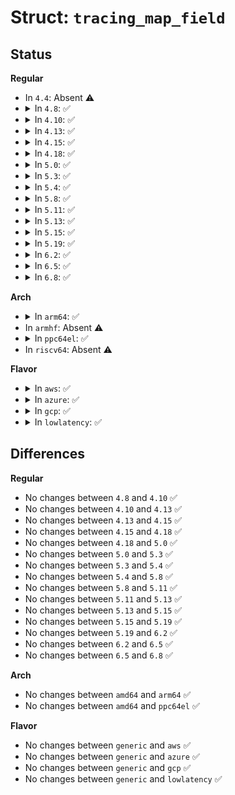 # Struct: <code>tracing_map_field</code>

## Status
<b>Regular</b>
<ul>
<li>
In <code>4.4</code>: Absent ⚠️
</li>
<li>
<details>
<summary>In <code>4.8</code>: ✅</summary>

```c
struct tracing_map_field {
    tracing_map_cmp_fn_t cmp_fn;
    atomic64_t sum;
    unsigned int offset;
};
```
</details>
</li>
<li>
<details>
<summary>In <code>4.10</code>: ✅</summary>

```c
struct tracing_map_field {
    tracing_map_cmp_fn_t cmp_fn;
    atomic64_t sum;
    unsigned int offset;
};
```
</details>
</li>
<li>
<details>
<summary>In <code>4.13</code>: ✅</summary>

```c
struct tracing_map_field {
    tracing_map_cmp_fn_t cmp_fn;
    atomic64_t sum;
    unsigned int offset;
};
```
</details>
</li>
<li>
<details>
<summary>In <code>4.15</code>: ✅</summary>

```c
struct tracing_map_field {
    tracing_map_cmp_fn_t cmp_fn;
    atomic64_t sum;
    unsigned int offset;
};
```
</details>
</li>
<li>
<details>
<summary>In <code>4.18</code>: ✅</summary>

```c
struct tracing_map_field {
    tracing_map_cmp_fn_t cmp_fn;
    atomic64_t sum;
    unsigned int offset;
};
```
</details>
</li>
<li>
<details>
<summary>In <code>5.0</code>: ✅</summary>

```c
struct tracing_map_field {
    tracing_map_cmp_fn_t cmp_fn;
    atomic64_t sum;
    unsigned int offset;
};
```
</details>
</li>
<li>
<details>
<summary>In <code>5.3</code>: ✅</summary>

```c
struct tracing_map_field {
    tracing_map_cmp_fn_t cmp_fn;
    atomic64_t sum;
    unsigned int offset;
};
```
</details>
</li>
<li>
<details>
<summary>In <code>5.4</code>: ✅</summary>

```c
struct tracing_map_field {
    tracing_map_cmp_fn_t cmp_fn;
    atomic64_t sum;
    unsigned int offset;
};
```
</details>
</li>
<li>
<details>
<summary>In <code>5.8</code>: ✅</summary>

```c
struct tracing_map_field {
    tracing_map_cmp_fn_t cmp_fn;
    atomic64_t sum;
    unsigned int offset;
};
```
</details>
</li>
<li>
<details>
<summary>In <code>5.11</code>: ✅</summary>

```c
struct tracing_map_field {
    tracing_map_cmp_fn_t cmp_fn;
    atomic64_t sum;
    unsigned int offset;
};
```
</details>
</li>
<li>
<details>
<summary>In <code>5.13</code>: ✅</summary>

```c
struct tracing_map_field {
    tracing_map_cmp_fn_t cmp_fn;
    atomic64_t sum;
    unsigned int offset;
};
```
</details>
</li>
<li>
<details>
<summary>In <code>5.15</code>: ✅</summary>

```c
struct tracing_map_field {
    tracing_map_cmp_fn_t cmp_fn;
    atomic64_t sum;
    unsigned int offset;
};
```
</details>
</li>
<li>
<details>
<summary>In <code>5.19</code>: ✅</summary>

```c
struct tracing_map_field {
    tracing_map_cmp_fn_t cmp_fn;
    atomic64_t sum;
    unsigned int offset;
};
```
</details>
</li>
<li>
<details>
<summary>In <code>6.2</code>: ✅</summary>

```c
struct tracing_map_field {
    tracing_map_cmp_fn_t cmp_fn;
    atomic64_t sum;
    unsigned int offset;
};
```
</details>
</li>
<li>
<details>
<summary>In <code>6.5</code>: ✅</summary>

```c
struct tracing_map_field {
    tracing_map_cmp_fn_t cmp_fn;
    atomic64_t sum;
    unsigned int offset;
};
```
</details>
</li>
<li>
<details>
<summary>In <code>6.8</code>: ✅</summary>

```c
struct tracing_map_field {
    tracing_map_cmp_fn_t cmp_fn;
    atomic64_t sum;
    unsigned int offset;
};
```
</details>
</li>
</ul>
<b>Arch</b>
<ul>
<li>
<details>
<summary>In <code>arm64</code>: ✅</summary>

```c
struct tracing_map_field {
    tracing_map_cmp_fn_t cmp_fn;
    atomic64_t sum;
    unsigned int offset;
};
```
</details>
</li>
<li>
In <code>armhf</code>: Absent ⚠️
</li>
<li>
<details>
<summary>In <code>ppc64el</code>: ✅</summary>

```c
struct tracing_map_field {
    tracing_map_cmp_fn_t cmp_fn;
    atomic64_t sum;
    unsigned int offset;
};
```
</details>
</li>
<li>
In <code>riscv64</code>: Absent ⚠️
</li>
</ul>
<b>Flavor</b>
<ul>
<li>
<details>
<summary>In <code>aws</code>: ✅</summary>

```c
struct tracing_map_field {
    tracing_map_cmp_fn_t cmp_fn;
    atomic64_t sum;
    unsigned int offset;
};
```
</details>
</li>
<li>
<details>
<summary>In <code>azure</code>: ✅</summary>

```c
struct tracing_map_field {
    tracing_map_cmp_fn_t cmp_fn;
    atomic64_t sum;
    unsigned int offset;
};
```
</details>
</li>
<li>
<details>
<summary>In <code>gcp</code>: ✅</summary>

```c
struct tracing_map_field {
    tracing_map_cmp_fn_t cmp_fn;
    atomic64_t sum;
    unsigned int offset;
};
```
</details>
</li>
<li>
<details>
<summary>In <code>lowlatency</code>: ✅</summary>

```c
struct tracing_map_field {
    tracing_map_cmp_fn_t cmp_fn;
    atomic64_t sum;
    unsigned int offset;
};
```
</details>
</li>
</ul>

## Differences
<b>Regular</b>
<ul>
<li>
No changes between <code>4.8</code> and <code>4.10</code> ✅
</li>
<li>
No changes between <code>4.10</code> and <code>4.13</code> ✅
</li>
<li>
No changes between <code>4.13</code> and <code>4.15</code> ✅
</li>
<li>
No changes between <code>4.15</code> and <code>4.18</code> ✅
</li>
<li>
No changes between <code>4.18</code> and <code>5.0</code> ✅
</li>
<li>
No changes between <code>5.0</code> and <code>5.3</code> ✅
</li>
<li>
No changes between <code>5.3</code> and <code>5.4</code> ✅
</li>
<li>
No changes between <code>5.4</code> and <code>5.8</code> ✅
</li>
<li>
No changes between <code>5.8</code> and <code>5.11</code> ✅
</li>
<li>
No changes between <code>5.11</code> and <code>5.13</code> ✅
</li>
<li>
No changes between <code>5.13</code> and <code>5.15</code> ✅
</li>
<li>
No changes between <code>5.15</code> and <code>5.19</code> ✅
</li>
<li>
No changes between <code>5.19</code> and <code>6.2</code> ✅
</li>
<li>
No changes between <code>6.2</code> and <code>6.5</code> ✅
</li>
<li>
No changes between <code>6.5</code> and <code>6.8</code> ✅
</li>
</ul>
<b>Arch</b>
<ul>
<li>
No changes between <code>amd64</code> and <code>arm64</code> ✅
</li>
<li>
No changes between <code>amd64</code> and <code>ppc64el</code> ✅
</li>
</ul>
<b>Flavor</b>
<ul>
<li>
No changes between <code>generic</code> and <code>aws</code> ✅
</li>
<li>
No changes between <code>generic</code> and <code>azure</code> ✅
</li>
<li>
No changes between <code>generic</code> and <code>gcp</code> ✅
</li>
<li>
No changes between <code>generic</code> and <code>lowlatency</code> ✅
</li>
</ul>
